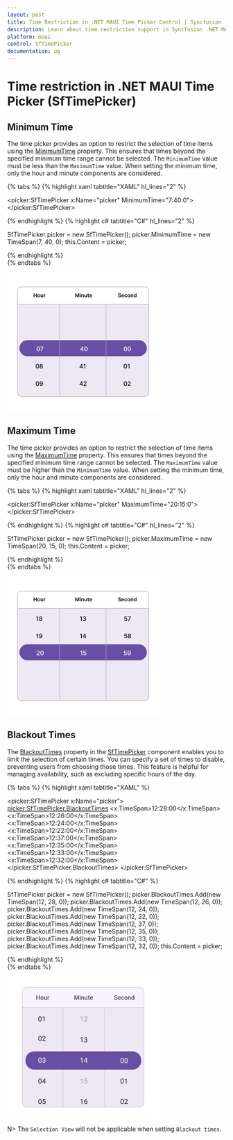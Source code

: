```yaml
---
layout: post
title: Time Restriction in .NET MAUI Time Picker Control | Syncfusion
description: Learn about time restriction support in Syncfusion .NET MAUI Time Picker (SfTImePicker) control and its basic features.
platform: maui
control: SfTimePicker
documentation: ug
---  
```


# Time restriction in .NET MAUI Time Picker (SfTimePicker)

## Minimum Time

The time picker provides an option to restrict the selection of time items using the [MinimumTime](https://help.syncfusion.com/cr/maui/Syncfusion.Maui.Picker.SfTimePicker.html#Syncfusion_Maui_Picker_SfTimePicker_MinimumTime) property. This ensures that times beyond the specified minimum time range cannot be selected. The `MinimumTime` value must be less than the `MaximumTime` value. When setting the minimum time, only the hour and minute components are considered.

{% tabs %}
{% highlight xaml tabtitle="XAML" hl_lines="2" %}

<picker:SfTimePicker x:Name="picker"
                     MinimumTime="7:40:0">
</picker:SfTimePicker>

{% endhighlight %}
{% highlight c# tabtitle="C#" hl_lines="2" %}

SfTimePicker picker = new SfTimePicker();
picker.MinimumTime = new TimeSpan(7, 40, 0);
this.Content = picker;

{% endhighlight %}  
{% endtabs %}

![Minimum time in .NET MAUI Time picker.](images/time-restriction/maui-timepicker-timerestriction-minimumtime.png)

## Maximum Time

The time picker provides an option to restrict the selection of time items using the [MaximumTime](https://help.syncfusion.com/cr/maui/Syncfusion.Maui.Picker.SfTimePicker.html#Syncfusion_Maui_Picker_SfTimePicker_MaximumTime) property. This ensures that times beyond the specified minimum time range cannot be selected. The `MaximumTime` value must be higher than the `MinimumTime` value. When setting the minimum time, only the hour and minute components are considered.

{% tabs %}
{% highlight xaml tabtitle="XAML" hl_lines="2" %}

<picker:SfTimePicker x:Name="picker"
                     MaximumTime="20:15:0">
</picker:SfTimePicker>

{% endhighlight %}
{% highlight c# tabtitle="C#" hl_lines="2" %}

SfTimePicker picker = new SfTimePicker();
picker.MaximumTime = new TimeSpan(20, 15, 0);
this.Content = picker;

{% endhighlight %}  
{% endtabs %}

![Maximum time in .NET MAUI Time picker.](images/time-restriction/maui-timepicker-timerestriction-maximumtime.png)

## Blackout Times

The [BlackoutTimes](https://help.syncfusion.com/cr/maui/Syncfusion.Maui.Picker.SfTimePicker.html#Syncfusion_Maui_Picker_SfTimePicker_BlackoutTimes) property in the [SfTimePicker](https://help.syncfusion.com/cr/maui/Syncfusion.Maui.Picker.SfTimePicker.html) component enables you to limit the selection of certain times. You can specify a set of times to disable, preventing users from choosing those times. This feature is helpful for managing availability, such as excluding specific hours of the day.

{% tabs %}
{% highlight xaml tabtitle="XAML" %}

<picker:SfTimePicker x:Name="picker">
    <picker:SfTimePicker.BlackoutTimes>
        <x:TimeSpan>12:28:00</x:TimeSpan>
        <x:TimeSpan>12:26:00</x:TimeSpan>
        <x:TimeSpan>12:24:00</x:TimeSpan>
        <x:TimeSpan>12:22:00</x:TimeSpan>
        <x:TimeSpan>12:37:00</x:TimeSpan>
        <x:TimeSpan>12:35:00</x:TimeSpan>
        <x:TimeSpan>12:33:00</x:TimeSpan>
        <x:TimeSpan>12:32:00</x:TimeSpan>
    </picker:SfTimePicker.BlackoutTimes>
</picker:SfTimePicker>

{% endhighlight %}
{% highlight c# tabtitle="C#" %}

SfTimePicker picker = new SfTimePicker();
picker.BlackoutTimes.Add(new TimeSpan(12, 28, 0));
picker.BlackoutTimes.Add(new TimeSpan(12, 26, 0));
picker.BlackoutTimes.Add(new TimeSpan(12, 24, 0));
picker.BlackoutTimes.Add(new TimeSpan(12, 22, 0));
picker.BlackoutTimes.Add(new TimeSpan(12, 37, 0));
picker.BlackoutTimes.Add(new TimeSpan(12, 35, 0));
picker.BlackoutTimes.Add(new TimeSpan(12, 33, 0));
picker.BlackoutTimes.Add(new TimeSpan(12, 32, 0));
this.Content = picker;

{% endhighlight %}  
{% endtabs %}

![Blackout times in .NET MAUI Time picker.](images/time-restriction/maui-timepicker-timerestriction-blackouttimes.png)

N> The `Selection View` will not be applicable when setting `Blackout times`.